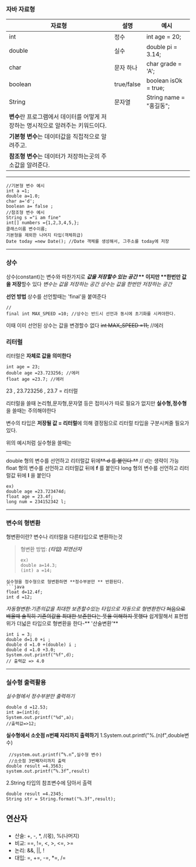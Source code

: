 <h3 id="자바-자료형">자바 자료형</h3>
<table>
<thead>
<tr>
<th><strong>자료형</strong></th>
<th><strong>설명</strong></th>
<th><strong>예시</strong></th>
</tr>
</thead>
<tbody><tr>
<td>int</td>
<td>정수</td>
<td>int age = 20;</td>
</tr>
<tr>
<td>double</td>
<td>실수</td>
<td>double pi = 3.14;</td>
</tr>
<tr>
<td>char</td>
<td>문자 하나</td>
<td>char grade = 'A';</td>
</tr>
<tr>
<td>boolean</td>
<td>true/false</td>
<td>boolean isOk = true;</td>
</tr>
<tr>
<td>String</td>
<td>문자열</td>
<td>String name = &quot;홍길동&quot;;</td>
</tr>
<tr>
<td><strong>변수</strong>란 프로그램에서 데이터를 어떻게 저장하는 명시적으로 알려주는 키워드이다.</td>
<td></td>
<td></td>
</tr>
<tr>
<td><strong>기본형</strong> <strong>변수</strong>는 데이터값을 직접적으로 알려주고.</td>
<td></td>
<td></td>
</tr>
<tr>
<td><strong>참조형</strong> <strong>변수</strong>는 데이터가 저장하는곳의 주소값을 알려준다.</td>
<td></td>
<td></td>
</tr>
</tbody></table>
<hr />
<pre><code class="language-java">//기본형 변수 예시 
int a =1;
double a=1.0;
char a='d';
boolean a= false ; 
//참조형 변수 예시
String s =&quot;i am fine&quot;
int[] numbers ={1,2,3,4,5,};
클래스이름 변수이름;
기본형을 제외한 나머지 타입(객체취급)
Date today =new Date(); //Date 객체를 생성해서, 그주소를 today에 저장
</code></pre>
<hr />
<h3 id="상수">상수</h3>
<p>상수(constant)는 변수와 마찬가지로 <strong><em>값을 저장할수 있는  공간</em> **   이지만 **한번만 값을 저장</strong>할수 있다
  <em>변수는 값을 저장하는 공간
  상수는 값을 한번만 저장하는 공간</em></p>
<p><strong>선언 방법</strong>
상수를 선언할때는  'final'을 붙여준다</p>
<pre><code class="language-java">//
final int MAX_SPEED =10; //상수는 반드시 선언과 동시에 초기화를 시켜야한다.</code></pre>
<p>이때 이미 선언된 상수는 값을 변경할수 없다 
<del>int MAX_SPEED =11;</del>         //에러</p>
<h3 id="리터럴">리터럴</h3>
<p>리터럴은 <strong>자체로 값을 의미한다</strong></p>
<pre><code class="language-java">int age = 23;
double age =23.723256; //에러
float age =23.7; //에러</code></pre>
<p>23 , 23.723256 , 23.7 = 리터럴</p>
<p>리터럴을 쓸때 논리형,문자형,문자열 등은 접미사가 따로 필요가 없지만 <strong>실수형,정수형</strong>을 쓸때는 주의해야한다</p>
<p>변수의 타입은 <strong>저장될 값 = 리터럴</strong>에 의해 결정됨으로 리터럴 타입을 구분시켜줄 필요가 있다.</p>
<p>위의 예시처럼 실수형을 쓸때는</p>
<hr />
<p>double 형의 변수를 선언하고 리터럴값 뒤에<del>** d 를 붙인다 **</del> // d는 생략이 가능
float  형의 변수를 선언하고 리터럴값 뒤에 <strong>f</strong> 를 붙인다
long   형의 변수를 선언하고 리터럴값 뒤에 <strong>l</strong> 을 붙인다</p>
<pre><code class="language-java">ex)
double age =23.723474d;
float age = 23.4f;
long num = 234152342 l;</code></pre>
<hr />
<h3 id="변수의-형변환">변수의 형변환</h3>
<p>형변환이란? 변수나 리터럴을 다른타입으로 변환하는것</p>
<blockquote>
<p>형변환 방법:
<em><strong>(타입) 피연산자</strong></em></p>
<pre><code class="language-java">ex)
double a=14.3;
(int) a =14;</code></pre>
</blockquote>
<pre><code>실수형을 정수형으로 형변환하면 **정수부분만 ** 반환된다.
```java
float d=12.4f;
int d =12;</code></pre><p><em>자동형변환:기존의값을 최대한 보존할수있는 타입으로 자동으로 형변환한다</em>
<del>처음으로 배울때 솔직히 기존의값을 최대한 보존한다는 뜻을 이해하지 못했다</del>
쉽게말해서 표현범위가 더넓은 타입으로 형변환을 한다-** '산술변환'**</p>
<pre><code class="language-java">int i = 3;
double d=1.0 +i ;
double d =1.0 +(double) i ;
double d =1.0 +3.0;
System.out.printf(&quot;%f&quot;,d);
// 출력값 =&gt; 4.0</code></pre>
<hr />
<h3 id="실수형-출력활용">실수형 출력활용</h3>
<p><em>실수형에서 정수부분만 출력하기</em></p>
<pre><code class="language-java">double d =12.53;
int a=(int)d;
System.out.printf(&quot;%d&quot;,a);
//출력값=&gt;12; </code></pre>
<p><strong>실수형에서 소숫점 n번째 자리까지 출력하기</strong>
1.System.out.printf(&quot;%.(n)f&quot;,double변수)</p>
<pre><code class="language-java"> //system.out.printf(”%.n”,실수형 변수)
 //소숫점 3번째자리까지 출력
double result =4.3563;
system.out.printf(”%.3f”,result)</code></pre>
<p>2.String 타입의 참조변수에 담아서 출력</p>
<pre><code class="language-java">double result =4.2345;
String str = String.format(&quot;%.3f&quot;,result);</code></pre>
<h2 id="연산자">연산자</h2>
<h3 id=""></h3>
<ul>
<li>산술: +, -, *, /(몫), %(나머지)</li>
<li>비교: ==, !=, &lt;, &gt;, &lt;=, &gt;=</li>
<li>논리: &amp;&amp;, ||, !</li>
<li>대입: =, +=, -=, *=, /=</li>
</ul>
